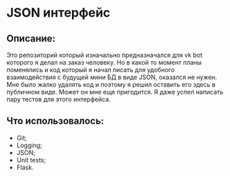 # JSON интерфейс 
## Описание:
Это репозиторий который изначально предназначался для vk bot которого я делал на заказ человеку.
Но в какой то момент планы поменялись и код который я начал писать для удобного взаимодействия с будущей мини БД в виде JSON, оказался не нужен.
Мне было жалко удалять код и поэтому я решил оставить его здесь в публичном виде. Может он мне еще пригодится.
Я даже успел написать пару тестов для этого интерфейса.
## Что использовалось:
- Git;
- Logging;
- JSON;
- Unit tests;
- Flask.
